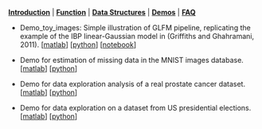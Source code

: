 [**Introduction**](https://ivaleram.github.io/GLFM/) | [**Function**](doc_functions.html) | [**Data Structures**](doc_struct.html) | [**Demos**](demos.html) | [**FAQ**](FAQ_errors.html)

* Demo_toy_images: Simple illustration of GLFM pipeline, replicating the example of the IBP linear-Gaussian model in (Griffiths and Ghahramani, 2011). [[matlab](https://github.com/ivaleraM/GLFM/blob/master/demos/matlab/demo_toyImages.m)] [[python](https://github.com/ivaleraM/GLFM/blob/master/demos/python/demo_toy_images.py)] [[notebook](https://github.com/ivaleraM/GLFM/blob/master/demos/python/demo_toy_images.ipynb)]

* Demo for estimation of missing data in the MNIST images database. [[matlab](https://github.com/ivaleraM/GLFM/blob/master/demos/matlab/demo_completion_MNIST.m)] [[python](https://github.com/ivaleraM/GLFM/blob/master/demos/python/demo_completion_MNIST.py)] 

* Demo for data exploration analysis of a real prostate cancer dataset. [[matlab](https://github.com/ivaleraM/GLFM/blob/master/demos/matlab/demo_data_exploration_prostate.m)] [[python](https://github.com/ivaleraM/GLFM/blob/master/demos/python/demo_data_exploration_prostate.py)] 

* Demo for data exploration on a dataset from US presidential elections. [[matlab](https://github.com/ivaleraM/GLFM/blob/master/demos/matlab/demo_data_exploration_counties.m)] [[python](https://github.com/ivaleraM/GLFM/blob/master/demos/python/demo_data_exploration_counties.py)] 



